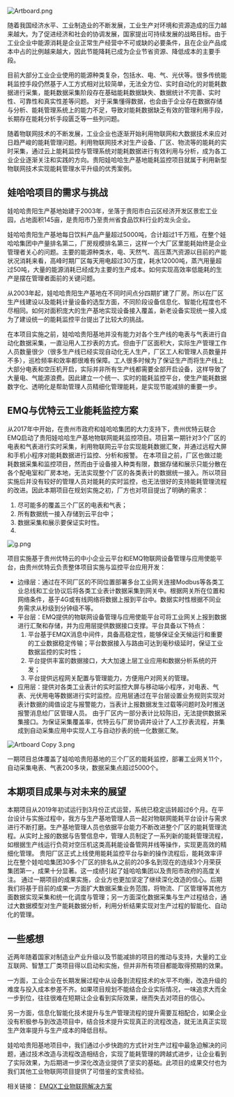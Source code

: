 ![Artboard.png](https://assets.emqx.com/images/616aafea3962ed084ee831400e895409.png)

随着我国经济水平、工业制造业的不断发展，工业生产对环境和资源造成的压力越来越大。为了促进经济和社会的协调发展，国家提出可持续发展的战略目标。由于工业企业中能源消耗是企业正常生产经营中不可或缺的必要条件，且在企业产品成本中占的比例越来越大，因此节能降耗已成为企业节省资源、降低成本的主要手段。

目前大部分工业企业使用的能源种类复杂，包括水、电、气、光伏等。很多传统能耗监控手段仍然基于人工方式相对比较简单，无法全方位、实时自动化的对能耗数据进行采集，能耗数据采集阶段存在基础能耗数据缺失、数据统计不完善、实时性、可靠性和真实性差等问题。 对于采集懂得数据，也会由于企业存在数据存储与分析、能耗管理系统上的能力不足，导致对能耗数据缺乏有效的管理利用手段，长期存在能耗分析手段匮乏等一些列问题。

随着物联网技术的不断发展，工业企业也逐渐开始利用物联网和大数据技术来应对日趋严峻的能耗管理问题。利用物联网技术对生产设备、厂区、物流等的能耗的实时采集，通过云上能耗监控与管理系统对能耗数据进行有效利用与分析，成为各工业企业逐渐关注和实践的方向。贵阳娃哈哈生产基地能耗监控项目就属于利用新型物联网技术实现能耗管理水平升级的优秀案例。

## 娃哈哈项目的需求与挑战

娃哈哈贵阳生产基地始建于2003年，坐落于贵阳市白云区经济开发区景宏工业园，占地面积145亩，是贵阳市乃至贵州省食品饮料行业的龙头企业。

娃哈哈贵阳生产基地每日饮料产品产量超过5000吨，合计超过1千万瓶，在整个娃哈哈集团中产量排名第二，厂房规模排名第三，这样一个大厂区里能耗始终是企业管理者关心的问题。主要的能源种类水，电、天然气、高压蒸汽资源以目前的产能状况消耗来看，高峰时期厂区每天用电超过30万度，耗水12000吨，蒸汽用量超过50吨，大量的能源消耗已经成为主要的生产成本。如何实现高效率低能耗的生产是摆在管理者面前的关键问题。

从2003年起，娃哈哈贵阳生产基地在不同时间点分四期扩建了厂房。所以在厂区生产线建设以及能耗计量设备的选型方面，不同阶段设备信息化、智能化程度也不尽相同。如何对面积庞大的生产基地实现设备接入覆盖，新老设备实现统一接入成为了建设统一的能耗监控平台提出了比较大的挑战。

在本项目实施之前，娃哈哈贵阳基地并没有能力对各个生产线的电表与气表进行自动化数据采集，一直沿用人工抄表的方式。但由于厂区面积大，实际生产管理工作人员数量很少（很多生产线已经实现自动化无人生产，厂区工人和管理人员数量并不多），巡检频率和效率都很难有保障。工人很多时候为了保证生产而将生产线上大部分电表和空压机开启，实际并非所有生产线都需要全部开启设备，这样导致了大量电、气能源浪费。因此建立一个统一、实时的能耗监控平台，使生产能耗数据数字化、透明化是帮助管理人员精细化管理能耗，是实现节能减排的重要一步。

## EMQ与优特云工业能耗监控方案

从2017年中开始，在贵州市政府和娃哈哈集团的大力支持下，贵州优特云联合EMQ启动了贵阳娃哈哈生产基地物联网能耗监控项目。项目第一期针对3个厂区的电表和气表进行实时采集，利用物联网云平台实现能耗数据汇聚，并通过远程大屏和手机小程序对能耗数据进行监控、分析和报警。
在本项目之前，厂区也做过能耗数据采集和监控项目，然而由于设备接入种类有限，数据存储和展示只能分散在各个配电室和厂房本地，无法实现整个厂区的各类表计的数据统一接入。所以项目实施后并没有较好的管理人员对能耗的实时监控，也无法很好的支持能耗管理流程的改进。因此本期项目在规划实施之初，厂方也对项目提出了明确的需求：

1. 尽可能多的覆盖三个厂区的电表和气表；
2. 所有数据统一接入存储到云平台中；
3. 数据采集和展示要保证实时性。
4. 
![g.png](https://assets.emqx.com/images/555ba6a124127ad1949cadfbef42230d.png)

项目实施基于贵州优特云的中小企业云平台和EMQ物联网设备管理与应用使能平台，由贵州优特云负责整体项目实施与监控平台应用开发：

- 边缘层：通过在不同厂区的不同位置部署多台工业网关连接Modbus等各类工业总线和工业协议后将各类工业表计数据采集到网关中。根据网关所在位置和网络条件，基于4G或有线网络将数据上报到平台中。数据实时性根据不同业务需求从秒级到分钟级不等。
- 平台层：EMQ提供的物联网设备管理与应用使能平台可将工业网关上报到数据进行汇聚和存储，并为应用层提供数据接口支撑。平台具备以下特点：
  1. 平台基于EMQX消息中间件，具备高稳定性，能够保证全天候运行和重要的工业数据稳定传输；平台数据接入与路由可达到毫秒级延时，保证工业数据监控的实时性；
  2. 平台提供丰富的数据接口，大大加速上层工业应用和数据分析系统的开发；
  3. 平台提供远程网关配置与管理能力，方便用户对网关的管理。
- 应用层：提供对各类工业表计的实时监控大屏与移动端小程序，对电表、气表、光伏用电等数据进行实时监控。应用层通过在平台层设置业务规则实现对表计数据的阈值设定与报警能力，当表计上报数据发生过载等问题时及时推送报警消息给厂区管理人员。
  由于厂区内一部分表计比较陈旧，无法提供数据采集接口。为保证采集覆盖率，优特云与厂房协调并设计了人工抄表流程，并集成到自动采集应用中实现人工与自动抄表的统一化数据汇聚。

![Artboard Copy 3.png](https://assets.emqx.com/images/7319f39f88438133e06b2f9a250a22c3.png)

 一期项目总体覆盖了娃哈哈贵阳基地的三个厂区的能耗监控，部署工业网关11个，自动采集电表、气表200多块，数据采集点超过5000个。

## 本期项目成果与对未来的展望

本期项目从2019年初试运行到3月份正式运营，系统已稳定运转超过6个月。在平台设计与实施过程中，我方与生产基地管理人员一起对物联网能耗平台设计与需求进行不断打磨。生产基地管理人员也依据平台能力不断改进整个厂区的能耗管理流程。从实时上报的数据与告警信息中，管理人员制定了一系列新的能耗管理流程，如根据生产线运行负荷对空压机这类高耗能设备管网并线等操作，实现更高效的精细化管理。
贵阳厂区正式上线使用能耗监控平台与新的操作流程后，能耗效率评比在整个娃哈哈集团30多个厂区的排名从之前的20多名到现在的连续3个月荣获集团第一，成果十分显著。这一成绩引起了娃哈哈集团以及贵阳市政府的高度关注。
通过一期项目的成果实施，企业方也更加坚定了继续深化改造的信心。后期我们将基于目前的成果一方面扩大数据采集业务范围，将物流、厂区管理等其他方面数据实现采集和统一化调度与管理；另一方面深化数据采集与生产过程结合，通过大数据模型对生产能耗数据分析，利用分析结果实现对生产过程的智能化、自动化的管理。

## 一些感想


近两年随着国家对制造业产业升级以及节能减排的项目的推动与支持，大量的工业互联网、智慧工厂类项目得以启动和实施，但并非所有项目都能取得预期的效果。

一方面，工业企业在长期发展过程中从设备到流程技术的水平不均衡，改造升级的难度与投入成本参差不齐。如果项目规划不能结合企业实际情况，一味追求大而全一步到位，往往很难在短期让企业看到实际效果，继而失去对项目的信心。

另一方面，信息化智能化技术提升与生产管理流程的提升需要互相配合，如果企业没有积极参与到改造项目中，结合技术提升实现真正的流程改造，就无法真正实现生产效率提升与生产成本的降低目标。

娃哈哈贵阳基地项目中，我们通过小步快跑的方式针对生产过程中最急迫解决的问题，通过技术改造与流程改造相结合，实现了能耗管理的跨越式进步，让企业看到了实际效果，为后期进一步深化改造业提供了坚实的基础。此项目的成果交付也为我们其他工业物联网项目提供了可借鉴的宝贵经验。


相关链接： [EMQX工业物联网解决方案](https://mp.weixin.qq.com/s?__biz=Mzg3NjAyMjM0NQ==&mid=2247484013&idx=1&sn=ef9dc3bc5ed66cf3b71880faa4acafa1&chksm=cf39dd4bf84e545db54177b856789bb344e0c4eb28d0125c015499afd43a3bcec1b7265691bb&token=964914743&lang=zh_CN#rd)
